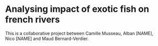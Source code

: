 # Analysing impact of exotic fish on french rivers

This is a collaborative project between Camille Musseau, Alban [NAME], Nico [NAME] and Maud Bernard-Verdier.

